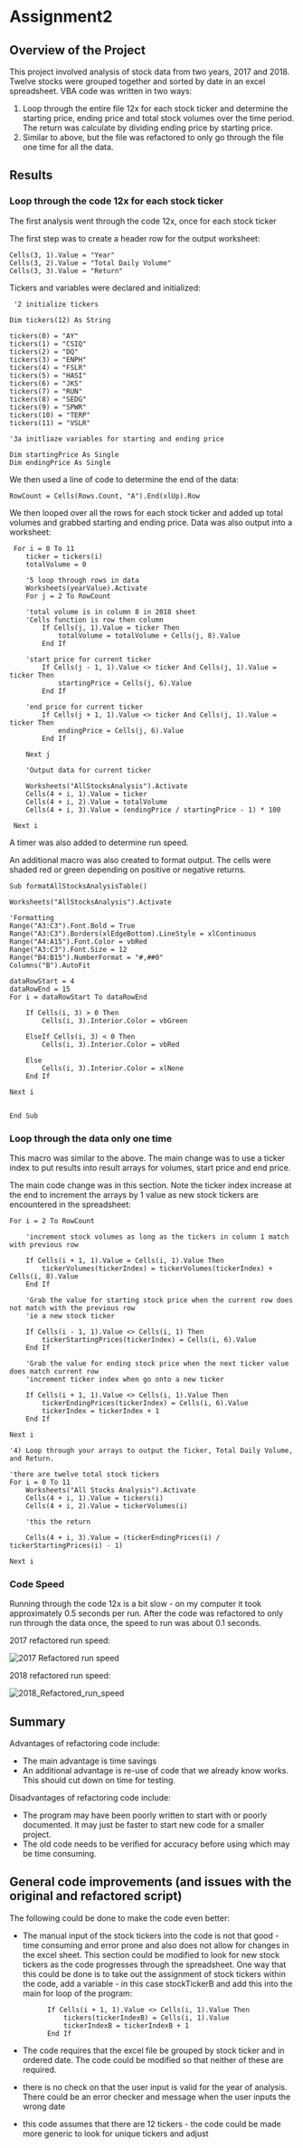 # Assignment2

## Overview of the Project

This project involved analysis of stock data from two years, 2017 and 2018.  Twelve stocks were grouped together and sorted by date in an excel spreadsheet.  VBA code was written in two ways:
1. Loop through the entire file 12x for each stock ticker and determine the starting price, ending price and total stock volumes over the time period.  The return was calculate by dividing ending price by starting price. 
2. Similar to above, but the file was refactored to only go through the file one time for all the data. 

## Results

### Loop through the code 12x for each stock ticker

The first analysis went through the code 12x, once for each stock ticker

The first step was to create a header row for the output worksheet: 

    Cells(3, 1).Value = "Year"
    Cells(3, 2).Value = "Total Daily Volume"
    Cells(3, 3).Value = "Return"
    
Tickers and variables were declared and initialized:
    
     '2 initialize tickers
    
    Dim tickers(12) As String
    
    tickers(0) = "AY"
    tickers(1) = "CSIQ"
    tickers(2) = "DQ"
    tickers(3) = "ENPH"
    tickers(4) = "FSLR"
    tickers(5) = "HASI"
    tickers(6) = "JKS"
    tickers(7) = "RUN"
    tickers(8) = "SEDG"
    tickers(9) = "SPWR"
    tickers(10) = "TERP"
    tickers(11) = "VSLR"
    
    '3a initliaze variables for starting and ending price
    
    Dim startingPrice As Single
    Dim endingPrice As Single
    
We then used a line of code to determine the end of the data: 

    RowCount = Cells(Rows.Count, "A").End(xlUp).Row  
    
We then looped over all the rows for each stock ticker and added up total volumes and grabbed starting and ending price.  Data was also output into a worksheet: 
   
     For i = 0 To 11
        ticker = tickers(i)
        totalVolume = 0
        
        '5 loop through rows in data
        Worksheets(yearValue).Activate
        For j = 2 To RowCount
        
        'total volume is in column 8 in 2018 sheet
        'Cells function is row then column
            If Cells(j, 1).Value = ticker Then
                totalVolume = totalVolume + Cells(j, 8).Value
            End If
        
        'start price for current ticker
            If Cells(j - 1, 1).Value <> ticker And Cells(j, 1).Value = ticker Then
                startingPrice = Cells(j, 6).Value
            End If
        
        'end price for current ticker
            If Cells(j + 1, 1).Value <> ticker And Cells(j, 1).Value = ticker Then
                endingPrice = Cells(j, 6).Value
            End If
                   
        Next j
   
        'Output data for current ticker
    
        Worksheets("AllStocksAnalysis").Activate
        Cells(4 + i, 1).Value = ticker
        Cells(4 + i, 2).Value = totalVolume
        Cells(4 + i, 3).Value = (endingPrice / startingPrice - 1) * 100
    
     Next i

A timer was also added to determine run speed. 

An additional macro was also created to format output.  The cells were shaded red or green depending on positive or negative returns.

    Sub formatAllStocksAnalysisTable()

    Worksheets("AllStocksAnalysis").Activate
    
    'Formatting
    Range("A3:C3").Font.Bold = True
    Range("A3:C3").Borders(xlEdgeBottom).LineStyle = xlContinuous
    Range("A4:A15").Font.Color = vbRed
    Range("A3:C3").Font.Size = 12
    Range("B4:B15").NumberFormat = "#,##0"
    Columns("B").AutoFit
    
    dataRowStart = 4
    dataRowEnd = 15
    For i = dataRowStart To dataRowEnd
    
        If Cells(i, 3) > 0 Then
            Cells(i, 3).Interior.Color = vbGreen
    
        ElseIf Cells(i, 3) < 0 Then
            Cells(i, 3).Interior.Color = vbRed
        
        Else
            Cells(i, 3).Interior.Color = xlNone
        End If
        
    Next i
    
    
    End Sub


### Loop through the data only one time

This macro was similar to the above.  The main change was to use a ticker index to put results into result arrays for volumes, start price and end price. 

The main code change was in this section.  Note the ticker index increase at the end to increment the arrays by 1 value as new stock tickers are encountered in the spreadsheet:

    For i = 2 To RowCount
        
        'increment stock volumes as long as the tickers in column 1 match with previous row
   
        If Cells(i + 1, 1).Value = Cells(i, 1).Value Then
            tickerVolumes(tickerIndex) = tickerVolumes(tickerIndex) + Cells(i, 8).Value
        End If
        
        'Grab the value for starting stock price when the current row does not match with the previous row
        'ie a new stock ticker
        
        If Cells(i - 1, 1).Value <> Cells(i, 1) Then
            tickerStartingPrices(tickerIndex) = Cells(i, 6).Value
        End If
        
        'Grab the value for ending stock price when the next ticker value does match current row
        'increment ticker index when go onto a new ticker
        
        If Cells(i + 1, 1).Value <> Cells(i, 1).Value Then
            tickerEndingPrices(tickerIndex) = Cells(i, 6).Value
            tickerIndex = tickerIndex + 1
        End If
                     
    Next i
    
    '4) Loop through your arrays to output the Ticker, Total Daily Volume, and Return.
        
    'there are twelve total stock tickers
    For i = 0 To 11
        Worksheets("All Stocks Analysis").Activate
        Cells(4 + i, 1).Value = tickers(i)
        Cells(4 + i, 2).Value = tickerVolumes(i)
        
        'this the return
        
        Cells(4 + i, 3).Value = (tickerEndingPrices(i) / tickerStartingPrices(i) - 1)
                
    Next i


### Code Speed

Running through the code 12x is a bit slow - on my computer it took approximately 0.5 seconds per run.  After the code was refactored to only run through the data once, the speed to run was about 0.1 seconds.

2017 refactored run speed: 

![2017 Refactored run speed](https://github.com/JaniceBgithub/Assignment2/blob/master/VBA_Challenge_2017.png)

2018 refactored run speed: 

![2018_Refactored_run_speed](https://github.com/JaniceBgithub/Assignment2/blob/master/VBA_Challenge_2018.png)

## Summary

Advantages of refactoring code include: 
- The main advantage is time savings 
- An additional advantage is re-use of code that we already know works. This should cut down on time for testing. 

Disadvantages of refactoring code include: 
- The program may have been poorly written to start with or poorly documented.  It may just be faster to start new code for a smaller project. 
- The old code needs to be verified for accuracy before using which may be time consuming. 

## General code improvements (and issues with the original and refactored script)

The following could be done to make the code even better: 
- The manual input of the stock tickers into the code is not that good - time consuming and error prone and also does not allow for changes in the excel sheet.  This section could be modified to look for new stock tickers as the code progresses through the spreadsheet.  One way that this could be done is to take out the assignment of stock tickers within the code, add a variable - in this case stockTickerB and add this into the main for loop of the program: 
               
            If Cells(i + 1, 1).Value <> Cells(i, 1).Value Then
                tickers(tickerIndexB) = Cells(i, 1).Value
                tickerIndexB = tickerIndexB + 1
            End If

- The code requires that the excel file be grouped by stock ticker and in ordered date.  The code could be modified so that neither of these are required. 
- there is no check on that the user input is valid for the year of analysis.  There could be an error checker and message when the user inputs the wrong date
- this code assumes that there are 12 tickers - the code could be made more generic to look for unique tickers and adjust 
